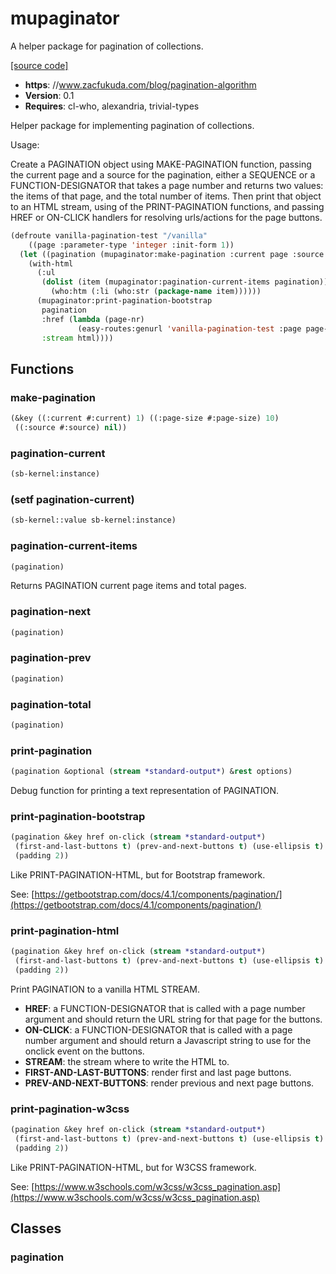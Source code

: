 # mupaginator

A helper package for pagination of collections.

[[source code]](../mupaginator.lisp)

- **https**: //www.zacfukuda.com/blog/pagination-algorithm
- **Version**: 0.1
- **Requires**: cl-who, alexandria, trivial-types


 Helper package for implementing pagination of collections.
 
 Usage:

 Create a PAGINATION object using MAKE-PAGINATION function, passing the current page and a source for the pagination, either a SEQUENCE or a FUNCTION-DESIGNATOR that takes a page number and returns two values: the items of that page, and the total number of items.
 Then print that object to an HTML stream, using of the PRINT-PAGINATION functions, and passing HREF or ON-CLICK handlers for resolving urls/actions for the page buttons.

 ```lisp
 (defroute vanilla-pagination-test "/vanilla"
     ((page :parameter-type 'integer :init-form 1))
   (let ((pagination (mupaginator:make-pagination :current page :source (list-all-packages))))
     (with-html
       (:ul
        (dolist (item (mupaginator:pagination-current-items pagination))
          (who:htm (:li (who:str (package-name item))))))
       (mupaginator:print-pagination-bootstrap
        pagination
        :href (lambda (page-nr)
                (easy-routes:genurl 'vanilla-pagination-test :page page-nr))
        :stream html))))
 ```



## Functions
### make-pagination

```lisp
(&key ((:current #:current) 1) ((:page-size #:page-size) 10)
 ((:source #:source) nil))
```


### pagination-current

```lisp
(sb-kernel:instance)
```


### (setf pagination-current)

```lisp
(sb-kernel::value sb-kernel:instance)
```


### pagination-current-items

```lisp
(pagination)
```

Returns PAGINATION current page items and total pages.




### pagination-next

```lisp
(pagination)
```


### pagination-prev

```lisp
(pagination)
```


### pagination-total

```lisp
(pagination)
```


### print-pagination

```lisp
(pagination &optional (stream *standard-output*) &rest options)
```

Debug function for printing a text representation of PAGINATION.




### print-pagination-bootstrap

```lisp
(pagination &key href on-click (stream *standard-output*)
 (first-and-last-buttons t) (prev-and-next-buttons t) (use-ellipsis t)
 (padding 2))
```

Like PRINT-PAGINATION-HTML, but for Bootstrap framework.



See: [https://getbootstrap.com/docs/4.1/components/pagination/](https://getbootstrap.com/docs/4.1/components/pagination/)
### print-pagination-html

```lisp
(pagination &key href on-click (stream *standard-output*)
 (first-and-last-buttons t) (prev-and-next-buttons t) (use-ellipsis t)
 (padding 2))
```

Print PAGINATION to a vanilla HTML STREAM.

- **HREF**: a FUNCTION-DESIGNATOR that is called with a page number argument and should return the URL string for that page for the buttons.
- **ON-CLICK**: a FUNCTION-DESIGNATOR that is called with a page number argument and should return a Javascript string to use for the onclick event on the buttons.
- **STREAM**: the stream where to write the HTML to.
- **FIRST-AND-LAST-BUTTONS**: render first and last page buttons.
- **PREV-AND-NEXT-BUTTONS**: render previous and next page buttons.



### print-pagination-w3css

```lisp
(pagination &key href on-click (stream *standard-output*)
 (first-and-last-buttons t) (prev-and-next-buttons t) (use-ellipsis t)
 (padding 2))
```

Like PRINT-PAGINATION-HTML, but for W3CSS framework.



See: [https://www.w3schools.com/w3css/w3css_pagination.asp](https://www.w3schools.com/w3css/w3css_pagination.asp)
## Classes
### pagination
